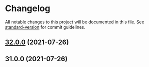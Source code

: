 # Changelog

All notable changes to this project will be documented in this file. See [standard-version](https://github.com/conventional-changelog/standard-version) for commit guidelines.

## [32.0.0](https://github.com/howlrapp/howlr-app/compare/v31.0.0...v32.0.0) (2021-07-26)

## 31.0.0 (2021-07-26)
